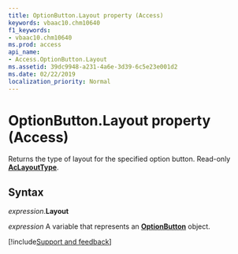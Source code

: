 ```yaml
---
title: OptionButton.Layout property (Access)
keywords: vbaac10.chm10640
f1_keywords:
- vbaac10.chm10640
ms.prod: access
api_name:
- Access.OptionButton.Layout
ms.assetid: 39dc9948-a231-4a6e-3d39-6c5e23e001d2
ms.date: 02/22/2019
localization_priority: Normal
---
```



# OptionButton.Layout property (Access)

Returns the type of layout for the specified option button. Read-only **[AcLayoutType](Access.AcLayoutType.md)**.


## Syntax

_expression_.**Layout**

_expression_ A variable that represents an **[OptionButton](Access.OptionButton.md)** object.




[!include[Support and feedback](~/includes/feedback-boilerplate.md)]